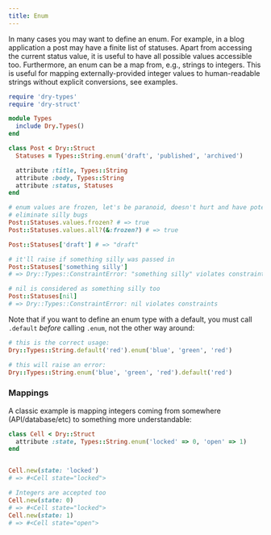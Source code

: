 ```yaml
---
title: Enum
---
```


In many cases you may want to define an enum. For example, in a blog application a post may have a finite list of statuses. Apart from accessing the current status value, it is useful to have all possible values accessible too. Furthermore, an enum can be a map from, e.g., strings to integers. This is useful for mapping externally-provided integer values to human-readable strings without explicit conversions, see examples.

``` ruby
require 'dry-types'
require 'dry-struct'

module Types
  include Dry.Types()
end

class Post < Dry::Struct
  Statuses = Types::String.enum('draft', 'published', 'archived')

  attribute :title, Types::String
  attribute :body, Types::String
  attribute :status, Statuses
end

# enum values are frozen, let's be paranoid, doesn't hurt and have potential to
# eliminate silly bugs
Post::Statuses.values.frozen? # => true
Post::Statuses.values.all?(&:frozen?) # => true

Post::Statuses['draft'] # => "draft"

# it'll raise if something silly was passed in
Post::Statuses['something silly']
# => Dry::Types::ConstraintError: "something silly" violates constraints

# nil is considered as something silly too
Post::Statuses[nil]
# => Dry::Types::ConstraintError: nil violates constraints
```

Note that if you want to define an enum type with a default, you must call `.default` *before* calling `.enum`, not the other way around:

```ruby
# this is the correct usage:
Dry::Types::String.default('red').enum('blue', 'green', 'red')

# this will raise an error:
Dry::Types::String.enum('blue', 'green', 'red').default('red')
```

### Mappings

A classic example is mapping integers coming from somewhere (API/database/etc) to something more understandable:

```ruby
class Cell < Dry::Struct
  attribute :state, Types::String.enum('locked' => 0, 'open' => 1)
end


Cell.new(state: 'locked')
# => #<Cell state="locked">

# Integers are accepted too
Cell.new(state: 0)
# => #<Cell state="locked">
Cell.new(state: 1)
# => #<Cell state="open">
```
